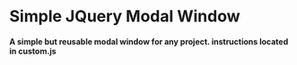 # Simple JQuery Modal Window

#### A simple but reusable modal window for any project. instructions located in custom.js
